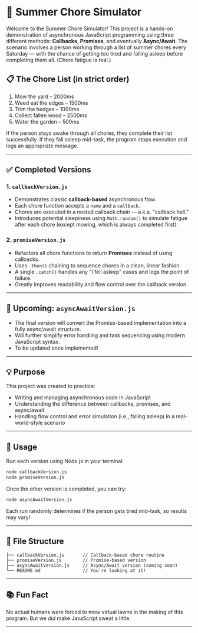 # 🧹 Summer Chore Simulator

Welcome to the Summer Chore Simulator! This project is a hands-on demonstration of asynchronous JavaScript programming using three different methods: **Callbacks**, **Promises**, and eventually **Async/Await**. The scenario involves a person working through a list of summer chores every Saturday — with the chance of getting too tired and falling asleep before completing them all. (Chore fatigue is real.)

## 📋 The Chore List (in strict order)

1. Mow the yard – 2000ms  
2. Weed eat the edges – 1500ms  
3. Trim the hedges – 1000ms  
4. Collect fallen wood – 2500ms  
5. Water the garden – 500ms  

If the person stays awake through all chores, they complete their list successfully. If they fall asleep mid-task, the program stops execution and logs an appropriate message.

---

## ✅ Completed Versions

### 1. `callbackVersion.js`
- Demonstrates classic **callback-based** asynchronous flow.
- Each chore function accepts a `name` and a `callback`.
- Chores are executed in a nested callback chain — a.k.a. "callback hell."
- Introduces potential sleepiness using `Math.random()` to simulate fatigue after each chore (except mowing, which is always completed first).

### 2. `promiseVersion.js`
- Refactors all chore functions to return **Promises** instead of using callbacks.
- Uses `.then()` chaining to sequence chores in a clean, linear fashion.
- A single `.catch()` handles any "I fell asleep" cases and logs the point of failure.
- Greatly improves readability and flow control over the callback version.

---

## 🚧 Upcoming: `asyncAwaitVersion.js`
- The final version will convert the Promise-based implementation into a fully async/await structure.
- Will further simplify error handling and task sequencing using modern JavaScript syntax.
- To be updated once implemented!

---

## 💡 Purpose

This project was created to practice:
- Writing and managing asynchronous code in JavaScript
- Understanding the difference between callbacks, promises, and async/await
- Handling flow control and error simulation (i.e., falling asleep) in a real-world-style scenario

---

## 🚀 Usage

Run each version using Node.js in your terminal:

```bash
node callbackVersion.js
node promiseVersion.js
```

Once the other version is completed, you can try:

```bash
node asyncAwaitVersion.js
```

Each run randomly determines if the person gets tired mid-task, so results may vary!

---

## 📁 File Structure

```
├── callbackVersion.js       // Callback-based chore routine
├── promiseVersion.js        // Promise-based version
├── asyncAwaitVersion.js     // Async/Await version (coming soon)
└── README.md                // You're looking at it!
```

---

## 📚 Fun Fact

No actual humans were forced to mow virtual lawns in the making of this program. But we *did* make JavaScript sweat a little.

---